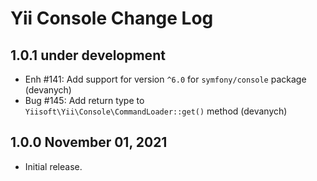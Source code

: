 # Yii Console Change Log

## 1.0.1 under development

- Enh #141: Add support for version `^6.0` for `symfony/console` package (devanych)
- Bug #145: Add return type to `Yiisoft\Yii\Console\CommandLoader::get()` method (devanych)

## 1.0.0 November 01, 2021

- Initial release.
